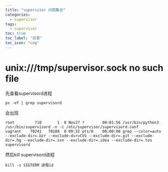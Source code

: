 ```yaml
---
title: "supervisor 问题集合"
categories:
  - supervisor
tags:
  - supervisor
toc: true
toc_label: "目录"
toc_icon: "cog"
---
```

# unix:///tmp/supervisor.sock no such file
先查看supervisord进程
```
ps -ef | grep supervisord
```
会出现
```
root         718       1  0 Nov27 ?        00:01:56 /usr/bin/python3 /usr/bin/supervisord -n -c /etc/supervisor/supervisord.conf
vagrant    70241   70188  0 09:32 pts/0    00:00:00 grep --color=auto --exclude-dir=.bzr --exclude-dir=CVS --exclude-dir=.git --exclude-dir=.hg --exclude-dir=.svn --exclude-dir=.idea --exclude-dir=.tox supervisord
```
然后kill supervisord进程
```
kill -s SIGTERM 进程id
```